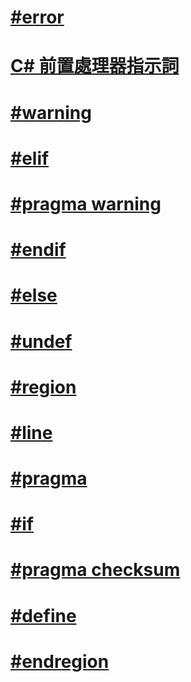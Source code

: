 # [#error](preprocessor-error.md)
# [C# 前置處理器指示詞](index.md)
# [#warning](preprocessor-warning.md)
# [#elif](preprocessor-elif.md)
# [#pragma warning](preprocessor-pragma-warning.md)
# [#endif](preprocessor-endif.md)
# [#else](preprocessor-else.md)
# [#undef](preprocessor-undef.md)
# [#region](preprocessor-region.md)
# [#line](preprocessor-line.md)
# [#pragma](preprocessor-pragma.md)
# [#if](preprocessor-if.md)
# [#pragma checksum](preprocessor-pragma-checksum.md)
# [#define](preprocessor-define.md)
# [#endregion](preprocessor-endregion.md)
